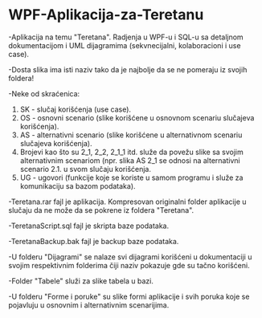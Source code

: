 # WPF-Aplikacija-za-Teretanu
-Aplikacija na temu "Teretana". Radjenja u WPF-u i SQL-u sa detaljnom dokumentacijom i UML dijagramima (sekvnecijalni, kolaboracioni i use case).

-Dosta slika ima isti naziv tako da je najbolje da se ne pomeraju iz svojih foldera!

-Neke od skraćenica:
1. SK - slučaj korišćenja (use case).
2. OS - osnovni scenario (slike korišćene u osnovnom scenariu slučajeva korišćenja).
3. AS - alternativni scenario (slike korišćene u alternativnom scenariu slučajeva korišćenja).
4. Brojevi kao što su 2_1, 2_2, 2_1_1 itd. služe da povežu slike sa svojim alternativnim scenariom (npr. slika AS 2_1 se odnosi na alternativni scenario 2.1. u svom slučaju korišćenja.
5. UG - ugovori (funkcije koje se koriste u samom programu i služe za komunikaciju sa bazom podataka).

-Teretana.rar fajl je aplikacija. Kompresovan originalni folder aplikacije u slučaju da ne može da se pokrene iz foldera "Teretana".

-TeretanaScript.sql fajl je skripta baze podataka.

-TeretanaBackup.bak fajl je backup baze podataka.

-U folderu "Dijagrami" se nalaze svi dijagrami korišćeni u dokumentaciji u svojim respektivnim folderima čiji naziv pokazuje gde su tačno korišćeni.

-Folder "Tabele" služi za slike tabela u bazi.

-U folderu "Forme i poruke" su slike formi aplikacije i svih poruka koje se pojavluju u osnovnim i alternativnim scenarijima.
